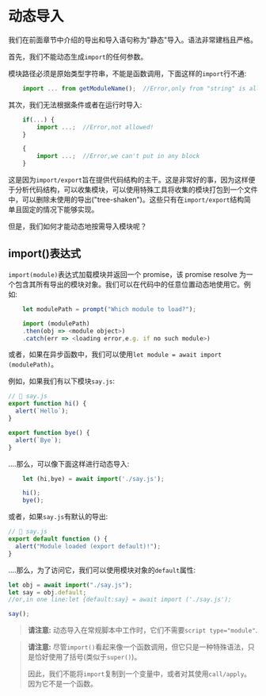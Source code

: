 # 动态导入

我们在前面章节中介绍的导出和导入语句称为"静态"导入。语法非常建档且严格。

首先，我们不能动态生成`import`的任何参数。

模块路径必须是原始类型字符串，不能是函数调用，下面这样的`import`行不通:

```js
    import ... from getModuleName();  //Error,only from "string" is allowed
```

其次，我们无法根据条件或者在运行时导入:

```js
    if(...) {
        import ...;  //Error,not allowed!
    }

    {
        import ...;  //Error,we can't put in any block
    }
```

这是因为`import/export`旨在提供代码结构的主干。这是非常好的事，因为这样便于分析代码结构，可以收集模块，可以使用特殊工具将收集的模块打包到一个文件中，可以删除未使用的导出("tree-shaken")。这些只有在`import/export`结构简单且固定的情况下能够实现。

但是，我们如何才能动态地按需导入模块呢？

## import()表达式

`import(module)`表达式加载模块并返回一个 promise，该 promise resolve 为一个包含其所有导出的模块对象。我们可以在代码中的任意位置动态地使用它。例如:

```js
    let modulePath = prompt("Which module to load?");

    import (modulePath)
    .then(obj => <module object>)
    .catch(err => <loading error,e.g. if no such module>)
```

或者，如果在异步函数中，我们可以使用`let module = await import (modulePath)`。

例如，如果我们有以下模块`say.js`:

```js
// 📁 say.js
export function hi() {
  alert(`Hello`);
}

export function bye() {
  alert(`Bye`);
}
```

....那么，可以像下面这样进行动态导入:

```js
    let (hi,bye) = await import('./say.js');

    hi();
    bye();
```

或者，如果`say.js`有默认的导出:

```js
// 📁 say.js
export default function () {
  alert("Module loaded (export default)!");
}
```

....那么，为了访问它，我们可以使用模块对象的`default`属性:

```js
let obj = await import("./say.js");
let say = obj.default;
//or,in one line:let {default:say} = await import ('./say.js');

say();
```

> **请注意:**
> 动态导入在常规脚本中工作时，它们不需要`script type="module"`.

> **请注意:**
> 尽管`import()`看起来像一个函数调用，但它只是一种特殊语法，只是恰好使用了括号(类似于`super()`)。
>
> 因此，我们不能将`import`复制到一个变量中，或者对其使用`call/apply`。因为它不是一个函数。
